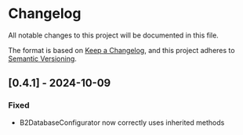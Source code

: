 # Changelog

All notable changes to this project will be documented in this file.

The format is based on [Keep a Changelog],
and this project adheres to [Semantic Versioning].

## [0.4.1] - 2024-10-09

### Fixed

- B2DatabaseConfigurator now correctly uses inherited methods

<!-- Links -->
[keep a changelog]: https://keepachangelog.com/en/1.0.0/
[semantic versioning]: https://semver.org/spec/v2.0.0.html
